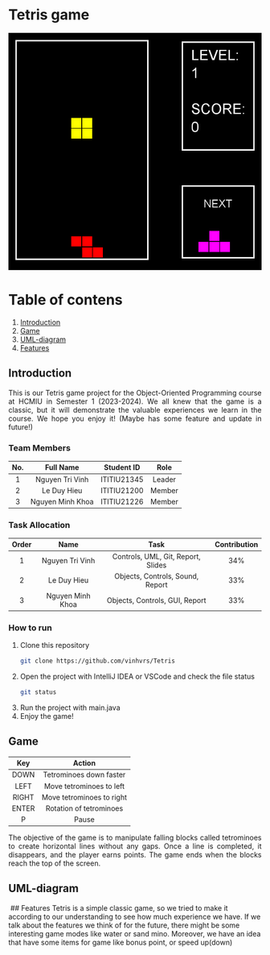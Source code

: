 # Tetris game

<!--suppress ALL -->
<div align="center">
<img src="Tetris/src/screenshot.png" alt="">
</div>

# Table of contens
1. [Introduction](#Introduction)
2. [Game](#Game)
3. [UML-diagram](#UML-diagram)
4. [Features](#Features)

## Introduction <a name="Introduction"></a>

<div style = "text-align: justify">
This is our Tetris game project for the Object-Oriented Programming course at HCMIU in Semester 1 (2023-2024). We all knew that the game is a classic, but it will demonstrate the valuable experiences we learn in the course. We hope you enjoy it!
(Maybe has some feature and update in future!)
</div>

### Team Members

| No.   |         Full Name     | Student ID  |    Role    |
|:-----:|:---------------------:|:-----------:|:----------:|
|   1   |   Nguyen Tri Vinh     | ITITIU21345 |   Leader   |
|   2   |   Le Duy Hieu         | ITITIU21200 |   Member   |
|   3   |   Nguyen Minh Khoa    | ITITIU21226 |   Member   |

### Task Allocation

| Order |         Name          |                      Task                      | Contribution |
|:-----:|:---------------------:|:----------------------------------------------:|:------------:|
|   1   |   Nguyen Tri Vinh     |        Controls, UML, Git, Report, Slides      |      34%     |
|   2   |   Le Duy Hieu         |        Objects, Controls, Sound, Report        |      33%     |
|   3   |   Nguyen Minh Khoa    |         Objects, Controls, GUI, Report         |      33%     |

### How to run

1. Clone this repository
    ```sh
    git clone https://github.com/vinhvrs/Tetris
    ```
2. Open the project with IntelliJ IDEA or VSCode and check the file status
    ```sh
    git status
    ```
3. Run the project with main.java
4. Enjoy the game!

## Game <a name="Game"></a>

|  Key  |          Action          |
|:-----:|:------------------------:|
| DOWN  | Tetrominoes down faster  |
| LEFT  | Move tetrominoes to left |
| RIGHT | Move tetrominoes to right|
| ENTER | Rotation of tetrominoes  |
|   P   |          Pause           |

<div style = "text-align: justify">
The objective of the game is to manipulate falling blocks called tetrominoes to create horizontal lines without any gaps.
Once a line is completed, it disappears, and the player earns points. The game ends when the blocks reach the top of the screen.
</div>

## UML-diagram <a name="UML-diagram"></a>
<img src="Tetris/Tetris_UML.png" alt="">
## Features <a name="Features"></a>
Tetris is a simple classic game, so we tried to make it according to our understanding to see how much experience we have.
If we talk about the features we think of for the future, there might be some interesting game modes like water or sand mino.
Moreover, we have an idea that have some items for game like bonus point, or speed up(down)



